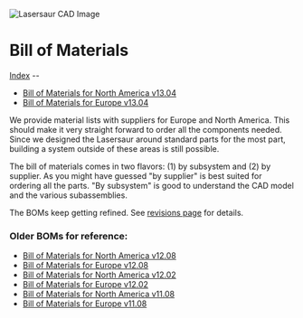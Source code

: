 ![Lasersaur CAD Image](http://farm9.staticflickr.com/8156/7139609703_b8134916f2_z.jpg)

Bill of Materials
==========

[Index](index.md) -- 

*  [Bill of Materials for North America v13.04](http://labs.nortd.com/lasersaur/bom-suppliers-usd)
*  [Bill of Materials for Europe v13.04](http://labs.nortd.com/lasersaur/bom-suppliers-eur)

We provide material lists with suppliers for Europe and North America. This should make it very straight forward to order all the components needed. Since we designed the Lasersaur around standard parts for the most part, building a system outside of these areas is still possible.

The bill of materials comes in two flavors: (1) by subsystem and (2) by supplier. As you might have guessed "by supplier" is best suited for ordering all the parts. "By subsystem" is good to understand the CAD model and the various subassemblies.

The BOMs keep getting refined. See [revisions page](revisions) for details.


### Older BOMs for reference:
*  [Bill of Materials for North America v12.08](http://labs.nortd.com/lasersaur/bom-one-suppliers-usd)
*  [Bill of Materials for Europe v12.08](http://labs.nortd.com/lasersaur/bom-one-suppliers-eur)
*  [Bill of Materials for North America v12.02](http://labs.nortd.com/lasersaur/bom-zero-suppliers-usd)
*  [Bill of Materials for Europe v12.02](http://labs.nortd.com/lasersaur/bom-zero-suppliers-eur)
*  [Bill of Materials for North America v11.08](http://labs.nortd.com/lasersaur/bom-alpha-suppliers-usd)
*  [Bill of Materials for Europe v11.08](http://labs.nortd.com/lasersaur/bom-alpha-suppliers-eur)
